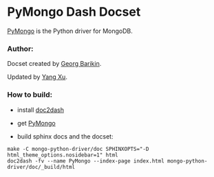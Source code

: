 PyMongo Dash Docset
=======================

[PyMongo](http://api.mongodb.org/python) is the Python driver for MongoDB.

### Author:

Docset created by [Georg Barikin](https://github.com/gebrkn).

Updated by [Yang Xu](https://github.com/xyoun).

### How to build:

- install [doc2dash](https://pypi.python.org/pypi/doc2dash)

- get [PyMongo](https://github.com/mongodb/mongo-python-driver.git)

- build sphinx docs and the docset:

```
make -C mongo-python-driver/doc SPHINXOPTS="-D html_theme_options.nosidebar=1" html
doc2dash -fv --name PyMongo --index-page index.html mongo-python-driver/doc/_build/html
````
